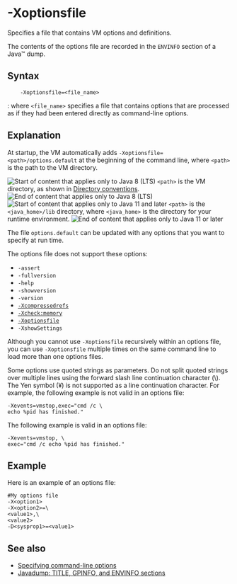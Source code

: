 <!--
* Copyright (c) 2017, 2025 IBM Corp. and others
*
* This program and the accompanying materials are made
* available under the terms of the Eclipse Public License 2.0
* which accompanies this distribution and is available at
* https://www.eclipse.org/legal/epl-2.0/ or the Apache
* License, Version 2.0 which accompanies this distribution and
* is available at https://www.apache.org/licenses/LICENSE-2.0.
*
* This Source Code may also be made available under the
* following Secondary Licenses when the conditions for such
* availability set forth in the Eclipse Public License, v. 2.0
* are satisfied: GNU General Public License, version 2 with
* the GNU Classpath Exception [1] and GNU General Public
* License, version 2 with the OpenJDK Assembly Exception [2].
*
* [1] https://www.gnu.org/software/classpath/license.html
* [2] https://openjdk.org/legal/assembly-exception.html
*
* SPDX-License-Identifier: EPL-2.0 OR Apache-2.0 OR GPL-2.0-only WITH Classpath-exception-2.0 OR GPL-2.0-only WITH OpenJDK-assembly-exception-1.0
-->

# -Xoptionsfile


Specifies a file that contains VM options and definitions.

The contents of the options file are recorded in the `ENVINFO` section of a Java&trade; dump.

## Syntax

        -Xoptionsfile=<file_name>

:   where `<file_name>` specifies a file that contains options that are processed as if they had been entered directly as command-line options.

## Explanation

At startup, the VM automatically adds `-Xoptionsfile=<path>/options.default` at the beginning of the command line, where `<path>` is the path to the VM directory.

![Start of content that applies only to Java 8 (LTS)](cr/java8.png) `<path>` is the VM directory, as shown in [Directory conventions](openj9_directories.md). ![End of content that applies only to Java 8 (LTS)](cr/java_close_lts.png)  
![Start of content that applies only to Java 11 and later](cr/java11plus.png) `<path>` is the `<java_home>/lib` directory, where `<java_home>` is the directory for your runtime environment. ![End of content that applies only to Java 11 or later](cr/java_close.png)

The file `options.default` can be updated with any options that you want to specify at run time.

The options file does not support these options:

- `-assert`
- `-fullversion`
- `-help`
- `-showversion`
- `-version`
- [`-Xcompressedrefs`](xcompressedrefs.md)
- [`-Xcheck:memory`](xcheck.md#memory)
- [`-Xoptionsfile`](xoptionsfile.md)
- `-XshowSettings`

Although you cannot use `-Xoptionsfile` recursively within an options file, you can use `-Xoptionsfile` multiple times on the same command line to load more than one options files.

Some options use quoted strings as parameters. Do not split quoted strings over multiple lines using the forward slash line continuation character (\\). The Yen symbol (¥) is not supported as a line continuation character. For example, the following example is not valid in an options file:

    -Xevents=vmstop,exec="cmd /c \
    echo %pid has finished."

The following example is valid in an options file:

    -Xevents=vmstop, \
    exec="cmd /c echo %pid has finished."

## Example

Here is an example of an options file:

    #My options file
    -X<option1>
    -X<option2>=\
    <value1>,\
    <value2>
    -D<sysprop1>=<value1>

## See also

- [Specifying command-line options](cmdline_specifying.md)
- [Javadump: TITLE, GPINFO, and ENVINFO sections](dump_javadump.md#envinfo)


<!-- ==== END OF TOPIC ==== xoptionsfile.md ==== -->
